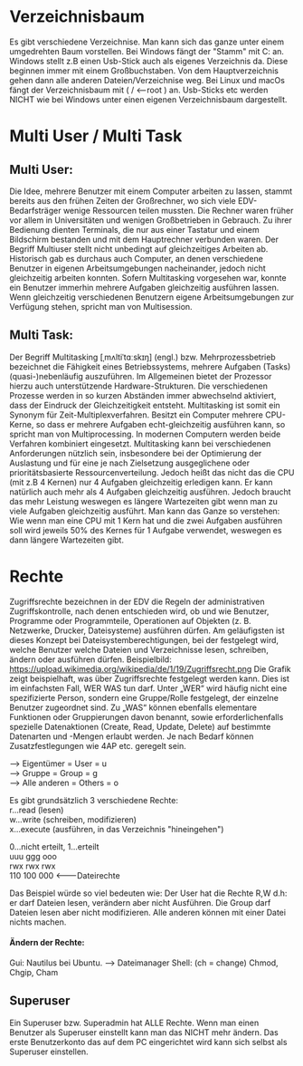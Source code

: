 # Verzeichnisbaum

Es gibt verschiedene Verzeichnise. Man kann sich das ganze unter einem umgedrehten Baum vorstellen. Bei Windows fängt der "Stamm" mit C: an. Windows stellt z.B einen Usb-Stick auch als eigenes Verzeichnis da. Diese beginnen immer mit einem Großbuchstaben. Von dem Hauptverzeichnis gehen dann alle anderen Dateien/Verzeichnise weg. Bei Linux und macOs fängt der Verzeichnisbaum mit ( / <--root ) an. Usb-Sticks etc werden NICHT wie bei Windows unter einen eigenen Verzeichnisbaum dargestellt.

# Multi User / Multi Task

## Multi User:
Die Idee, mehrere Benutzer mit einem Computer arbeiten zu lassen, stammt bereits aus den frühen Zeiten der Großrechner, wo sich viele EDV-Bedarfsträger wenige Ressourcen teilen mussten. Die Rechner waren früher vor allem in Universitäten und wenigen Großbetrieben in Gebrauch. Zu ihrer Bedienung dienten Terminals, die nur aus einer Tastatur und einem Bildschirm bestanden und mit dem Hauptrechner verbunden waren.
Der Begriff Multiuser stellt nicht unbedingt auf gleichzeitiges Arbeiten ab. Historisch gab es durchaus auch Computer, an denen verschiedene Benutzer in eigenen Arbeitsumgebungen nacheinander, jedoch nicht gleichzeitig arbeiten konnten. Sofern Multitasking vorgesehen war, konnte ein Benutzer immerhin mehrere Aufgaben gleichzeitig ausführen lassen. Wenn gleichzeitig verschiedenen Benutzern eigene Arbeitsumgebungen zur Verfügung stehen, spricht man von Multisession.

## Multi Task:
Der Begriff Multitasking [ˌmʌltiˈtɑːskɪŋ] (engl.) bzw. Mehrprozessbetrieb bezeichnet die Fähigkeit eines Betriebssystems, mehrere Aufgaben (Tasks) (quasi-)nebenläufig auszuführen. Im Allgemeinen bietet der Prozessor hierzu auch unterstützende Hardware-Strukturen. Die verschiedenen Prozesse werden in so kurzen Abständen immer abwechselnd aktiviert, dass der Eindruck der Gleichzeitigkeit entsteht. Multitasking ist somit ein Synonym für Zeit-Multiplexverfahren. Besitzt ein Computer mehrere CPU-Kerne, so dass er mehrere Aufgaben echt-gleichzeitig ausführen kann, so spricht man von Multiprocessing. In modernen Computern werden beide Verfahren kombiniert eingesetzt.
Multitasking kann bei verschiedenen Anforderungen nützlich sein, insbesondere bei der Optimierung der Auslastung und für eine je nach Zielsetzung ausgeglichene oder prioritätsbasierte Ressourcenverteilung.
Jedoch heißt das nicht das die CPU (mit z.B 4 Kernen) nur 4 Aufgaben gleichzeitig erledigen kann. Er kann natürlich auch mehr als 4 Aufgaben gleichzeitig ausführen. Jedoch braucht das mehr Leistung weswegen es längere Wartezeiten gibt wenn man zu viele Aufgaben gleichzeitig ausführt.
Man kann das Ganze so verstehen: Wie wenn man eine CPU mit 1 Kern hat und die zwei Aufgaben ausführen soll wird jeweils 50% des Kernes für 1 Aufgabe verwendet, weswegen es dann längere Wartezeiten gibt.

# Rechte
Zugriffsrechte bezeichnen in der EDV die Regeln der administrativen Zugriffskontrolle, nach denen entschieden wird, ob und wie Benutzer, Programme oder Programmteile, Operationen auf Objekten (z. B. Netzwerke, Drucker, Dateisysteme) ausführen dürfen. Am geläufigsten ist dieses Konzept bei Dateisystemberechtigungen, bei der festgelegt wird, welche Benutzer welche Dateien und Verzeichnisse lesen, schreiben, ändern oder ausführen dürfen.
Beispielbild: https://upload.wikimedia.org/wikipedia/de/1/19/Zugriffsrecht.png
Die Grafik zeigt beispielhaft, was über Zugriffsrechte festgelegt werden kann. Dies ist im einfachsten Fall, WER WAS tun darf. Unter „WER“ wird häufig nicht eine spezifizierte Person, sondern eine Gruppe/Rolle festgelegt, der einzelne Benutzer zugeordnet sind. Zu „WAS“ können ebenfalls elementare Funktionen oder Gruppierungen davon benannt, sowie erforderlichenfalls spezielle Datenaktionen (Create, Read, Update, Delete) auf bestimmte Datenarten und -Mengen erlaubt werden. Je nach Bedarf können Zusatzfestlegungen wie 4AP etc. geregelt sein.

--> Eigentümer = User = u  
--> Gruppe = Group = g  
--> Alle anderen = Others = o  

Es gibt grundsätzlich 3 verschiedene Rechte:  
r...read (lesen)  
w...write (schreiben, modifizieren)  
x...execute (ausführen, in das Verzeichnis "hineingehen")  

0...nicht erteilt, 1...erteilt  
uuu   ggg   ooo  
rwx   rwx   rwx  
110   100   000 <---Dateirechte  

Das Beispiel würde so viel bedeuten wie: Der User hat die Rechte R,W d.h: er darf Dateien lesen, verändern aber nicht Ausführen. Die Group darf Dateien lesen aber nicht modifizieren. Alle anderen können mit einer Datei nichts machen.

#### Ändern der Rechte:
Gui: Nautilus bei Ubuntu. --> Dateimanager
Shell: (ch = change) Chmod, Chgip, Cham

## Superuser
Ein Superuser bzw. Superadmin hat ALLE Rechte. Wenn man einen Benutzer als Superuser einstellt kann man das NICHT mehr ändern.
Das erste Benutzerkonto das auf dem PC eingerichtet wird kann sich selbst als Superuser einstellen.

